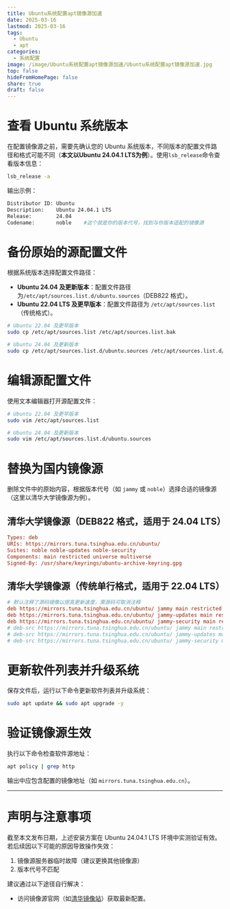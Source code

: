 ```yaml
---
title: Ubuntu系统配置apt镜像源加速
date: 2025-03-16
lastmod: 2025-03-16
tags:
  - Ubuntu
  - apt
categories:
  - 系统配置
image: /image/Ubuntu系统配置apt镜像源加速/Ubuntu系统配置apt镜像源加速.jpg
top: false
hideFromHomePage: false
share: true
draft: false
---
```


# 查看 Ubuntu 系统版本

在配置镜像源之前，需要先确认您的 Ubuntu 系统版本，不同版本的配置文件路径和格式可能不同（**本文以Ubuntu 24.04.1 LTS为例**）。使用`lsb_release`命令查看版本信息：
```bash
lsb_release -a
```
输出示例：
```bash
Distributor ID: Ubuntu
Description:    Ubuntu 24.04.1 LTS
Release:        24.04
Codename:       noble    #这个就是你的版本代号，找到与你版本适配的镜像源
```

# 备份原始的源配置文件

根据系统版本选择配置文件路径：
- **Ubuntu 24.04 及更新版本**：配置文件路径为`/etc/apt/sources.list.d/ubuntu.sources`（DEB822 格式）。
- **Ubuntu 22.04 LTS 及更早版本**：配置文件路径为 `/etc/apt/sources.list`（传统格式）。
```bash
# Ubuntu 22.04 及更早版本
sudo cp /etc/apt/sources.list /etc/apt/sources.list.bak

# Ubuntu 24.04 及更新版本
sudo cp /etc/apt/sources.list.d/ubuntu.sources /etc/apt/sources.list.d/ubuntu.sources.bak
```
# 编辑源配置文件

使用文本编辑器打开源配置文件：
```bash
# Ubuntu 22.04 及更早版本
sudo vim /etc/apt/sources.list

# Ubuntu 24.04 及更新版本
sudo vim /etc/apt/sources.list.d/ubuntu.sources
```
# 替换为国内镜像源
删除文件中的原始内容，根据版本代号（如 `jammy` 或 `noble`）选择合适的镜像源（这里以清华大学镜像源为例）。
## 清华大学镜像源（DEB822 格式，适用于 24.04 LTS）
```ini
Types: deb
URIs: https://mirrors.tuna.tsinghua.edu.cn/ubuntu/
Suites: noble noble-updates noble-security
Components: main restricted universe multiverse
Signed-By: /usr/share/keyrings/ubuntu-archive-keyring.gpg
```
## 清华大学镜像源（传统单行格式，适用于 22.04 LTS）
```ini
# 默认注释了源码镜像以提高更新速度，需源码可取消注释
deb https://mirrors.tuna.tsinghua.edu.cn/ubuntu/ jammy main restricted universe multiverse
deb https://mirrors.tuna.tsinghua.edu.cn/ubuntu/ jammy-updates main restricted universe multiverse
deb https://mirrors.tuna.tsinghua.edu.cn/ubuntu/ jammy-security main restricted universe multiverse
# deb-src https://mirrors.tuna.tsinghua.edu.cn/ubuntu/ jammy main restricted universe multiverse
# deb-src https://mirrors.tuna.tsinghua.edu.cn/ubuntu/ jammy-updates main restricted universe multiverse
# deb-src https://mirrors.tuna.tsinghua.edu.cn/ubuntu/ jammy-security main restricted universe multiverse
```
# 更新软件列表并升级系统
保存文件后，运行以下命令更新软件列表并升级系统：
```bash
sudo apt update && sudo apt upgrade -y
```
# 验证镜像源生效
执行以下命令检查软件源地址：
```bash
apt policy | grep http
```
输出中应包含配置的镜像地址（如 `mirrors.tuna.tsinghua.edu.cn`）。

---

# 声明与注意事项
截至本文发布日期，上述安装方案在 Ubuntu 24.04.1 LTS 环境中实测验证有效。若后续因以下可能的原因导致操作失效：

1. 镜像源服务器临时故障（建议更换其他镜像源）
2. 版本代号不匹配

建议通过以下途径自行解决：  
- 访问镜像源官网（如[清华镜像站](https://mirrors.tuna.tsinghua.edu.cn/help/ubuntu/)）获取最新配置。